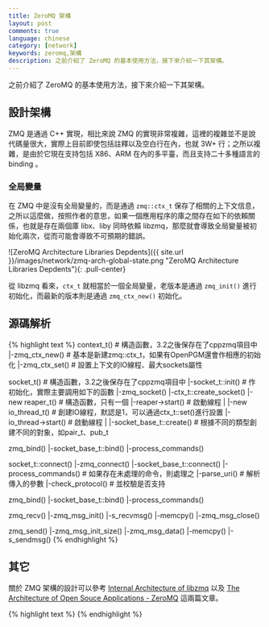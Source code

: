 ```yaml
---
title: ZeroMQ 架構
layout: post
comments: true
language: chinese
category: [network]
keywords: zeromq,架構
description: 之前介紹了 ZeroMQ 的基本使用方法，接下來介紹一下其架構。
---
```


之前介紹了 ZeroMQ 的基本使用方法，接下來介紹一下其架構。

<!-- more -->

## 設計架構

ZMQ 是通過 C++ 實現，相比來說 ZMQ 的實現非常複雜，這裡的複雜並不是說代碼量很大，實際上目前即使包括註釋以及空白行在內，也就 3W+ 行；之所以複雜，是由於它現在支持包括 X86、ARM 在內的多平臺，而且支持二十多種語言的 binding 。

### 全局變量

在 ZMQ 中是沒有全局變量的，而是通過 `zmq::ctx_t` 保存了相關的上下文信息，之所以這麼做，按照作者的意思，如果一個應用程序的庫之間存在如下的依賴關係，也就是存在兩個庫 libx、liby 同時依賴 libzmq，那麼就會導致全局變量被初始化兩次，從而可能會導致不可預期的錯誤。

![ZeroMQ Architecture Libraries Depdents]({{ site.url }}/images/network/zmq-arch-global-state.png "ZeroMQ Architecture Libraries Depdents"){: .pull-center}

從 libzmq 看來，`ctx_t` 就相當於一個全局變量，老版本是通過 `zmq_init()` 進行初始化，而最新的版本則是通過 `zmq_ctx_new()` 初始化。

## 源碼解析

<!--
{% highlight text %}
class ctx_t {
    //  Array of pointers to mailboxes for both application and I/O threads.
    uint32_t slot_count;
    mailbox_t **slots;
};
{% endhighlight %}
-->


{% highlight text %}
context_t()                      # 構造函數，3.2之後保存在了cppzmq項目中
 |-zmq_ctx_new()                 # 基本是新建zmq::ctx_t，如果有OpenPGM還會作相應的初始化
 |-zmq_ctx_set()                 # 設置上下文的IO線程、最大sockets屬性

socket_t()                       # 構造函數，3.2之後保存在了cppzmq項目中
 |-socket_t::init()              # 作初始化，實際主要調用如下的函數
   |-zmq_socket()
     |-ctx_t::create_socket()
       |-new reaper_t()          # 構造函數，只有一個
       |-reaper->start()         # 啟動線程
       |
       |-new io_thread_t()       # 創建IO線程，默認是1，可以通過ctx_t::set()進行設置
       |-io_thread->start()      # 啟動線程
       |
       |-socket_base_t::create() # 根據不同的類型創建不同的對象，如pair_t、pub_t

zmq_bind()
  |-socket_base_t::bind()
    |-process_commands()

socket_t::connect()
 |-zmq_connect()
   |-socket_base_t::connect()
     |-process_commands()        # 如果存在未處理的命令，則處理之
     |-parse_uri()               # 解析傳入的參數
     |-check_protocol()          # 並校驗是否支持


zmq_bind()
  |-socket_base_t::bind()
    |-process_commands()


zmq_recv()
  |-zmq_msg_init()
  |-s_recvmsg()
  |-memcpy()
  |-zmq_msg_close()

zmq_send()
  |-zmq_msg_init_size()
  |-zmq_msg_data()
  |-memcpy()
  |-s_sendmsg()
{% endhighlight %}





## 其它

關於 ZMQ 架構的設計可以參考 [Internal Architecture of libzmq](http://zeromq.org/whitepapers:architecture) 以及 [The Architecture of Open Souce Applications - ZeroMQ](http://www.aosabook.org/en/zeromq.html) 這兩篇文章。

<!--
http://www.cnblogs.com/zengzy/category/777608.html
http://www.cnblogs.com/rainbowzc/p/3357594.html
http://blog.csdn.net/kaka11/article/category/619873
http://blog.csdn.net/yangbutao/article/details/8498790
-->



{% highlight text %}
{% endhighlight %}

